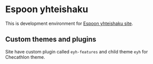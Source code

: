 # Espoon yhteishaku

This is development environment for [Espoon yhteishaku site](https://espoonyhteishaku.fi).

## Custom themes and plugins

Site have custom plugin called `eyh-features` and child theme `eyh` for Checathlon theme.
